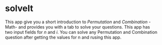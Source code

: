 # solveIt
This app give you a short introduction to *Permutation* and *Combination* -Math- and provides you with a tab to solve your questions.
This app has two input fields for *n* and *i*. You can solve any Permutation and Combination question after getting the values for n and rusing this app. 
